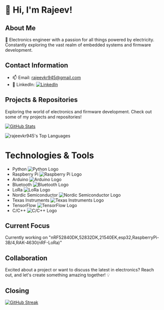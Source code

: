 # 👋 Hi, I'm Rajeev!

## About Me

🌱 Electronics engineer with a passion for all things powered by electricity. Constantly exploring the vast realm of embedded systems and firmware development.

## Contact Information

- 📫 Email: [rajeevkr945@gmail.com](mailto:rajeevkr945@gmail.com)
- 🔗 LinkedIn: [![LinkedIn](https://img.shields.io/badge/LinkedIn--_.svg?style=social&logo=linkedin)](https://www.linkedin.com/in/rajeev-k-raveendran/)

## Projects & Repositories

Exploring the world of electronics and firmware development. Check out some of my projects and repositories!

[![GitHub Stats](https://github-readme-stats.vercel.app/api?username=rajeevkr945&show_icons=true&count_private=true&hide=prs&theme=radical)](https://github.com/rajeevkr945)

![rajeevkr945's Top Languages](https://github-readme-stats.vercel.app/api/top-langs/?username=rajeevkr945&theme=radical&show_icons=true&hide_border=false&layout=compact)



# Technologies & Tools

- Python                     ![Python Logo](https://img.shields.io/badge/Python-3776AB?style=for-the-badge&logo=python&logoColor=white)
- Raspberry Pi               ![Raspberry Pi Logo](https://img.shields.io/badge/Raspberry_Pi-A22846?style=for-the-badge&logo=raspberry-pi&logoColor=white)
- Arduino                    ![Arduino Logo](https://img.shields.io/badge/Arduino-00979D?style=for-the-badge&logo=arduino&logoColor=white)
- Bluetooth                  ![Bluetooth Logo](https://img.shields.io/badge/Bluetooth-0082FC?style=for-the-badge&logo=bluetooth&logoColor=white)
- LoRa                       ![LoRa Logo](https://img.shields.io/badge/LoRa-6C7D59?style=for-the-badge&logo=lora&logoColor=white)
- Nordic Semiconductor       ![Nordic Semiconductor Logo](https://img.shields.io/badge/Nordic_Semiconductor-03a9f4?style=for-the-badge&logo=nordic-semiconductor&logoColor=white)
- Texas Instruments          ![Texas Instruments Logo](https://img.shields.io/badge/Texas_Instruments-00A1E0?style=for-the-badge&logo=texas-instruments&logoColor=white)
- TensorFlow                 ![TensorFlow Logo](https://img.shields.io/badge/TensorFlow-FF6F00?style=for-the-badge&logo=tensorflow&logoColor=white)
- C/C++                      ![C/C++ Logo](https://img.shields.io/badge/C++-00599C?style=for-the-badge&logo=c%2B%2B&logoColor=white)


## Current Focus

Currently working on "nRF52840DK,52832DK,21540EK,esp32,RaspberryPi-3B/4,RAK-4630(nRF-LoRa)"

## Collaboration

Excited about a project or want to discuss the latest in electronics? Reach out, and let's create something amazing together! 💡

## Closing

[![GitHub Streak](https://github-readme-streak-stats.herokuapp.com/?user=rajeevkr945&theme=radical)](https://github.com/rajeevkr945)
